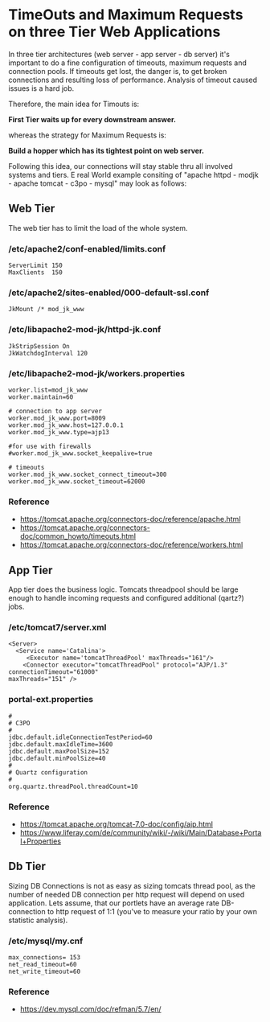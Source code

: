 # TimeOuts and Maximum Requests on three Tier Web Applications

In three tier architectures (web server - app server - db server) it's important to do a fine configuration of timeouts, maximum requests and connection pools. If timeouts get lost, the danger is, to get broken connections and resulting loss of performance. Analysis of timeout caused issues is a hard job.

Therefore, the main idea for Timouts is:

**First Tier waits up for every downstream answer.**

whereas the strategy for Maximum Requests is:

**Build a hopper which has its tightest point on web server.**

Following this idea, our connections will stay stable thru all involved systems and tiers.
E real World example consiting of "apache httpd - modjk - apache tomcat - c3po - mysql" may look as follows:

## Web Tier
The web tier has to limit the load of the whole system.

### /etc/apache2/conf-enabled/limits.conf
```
ServerLimit 150
MaxClients  150
```

### /etc/apache2/sites-enabled/000-default-ssl.conf
```
JkMount /* mod_jk_www
```

### /etc/libapache2-mod-jk/httpd-jk.conf 

```
JkStripSession On
JkWatchdogInterval 120
```
  

### /etc/libapache2-mod-jk/workers.properties

```
worker.list=mod_jk_www
worker.maintain=60

# connection to app server
worker.mod_jk_www.port=8009
worker.mod_jk_www.host=127.0.0.1
worker.mod_jk_www.type=ajp13

#for use with firewalls
#worker.mod_jk_www.socket_keepalive=true

# timeouts
worker.mod_jk_www.socket_connect_timeout=300
worker.mod_jk_www.socket_timeout=62000

```

### Reference
* https://tomcat.apache.org/connectors-doc/reference/apache.html
* https://tomcat.apache.org/connectors-doc/common_howto/timeouts.html
* https://tomcat.apache.org/connectors-doc/reference/workers.html

## App Tier
App tier does the business logic. Tomcats threadpool should be large enough to handle incoming requests and configured additional (qartz?) jobs.   

### /etc/tomcat7/server.xml

```
<Server>
  <Service name='Catalina'>
     <Executor name='tomcatThreadPool' maxThreads="161"/>
    <Connector executor="tomcatThreadPool" protocol="AJP/1.3" connectionTimeout="61000"
maxThreads="151" />
```

### portal-ext.properties

```
#
# C3PO
#
jdbc.default.idleConnectionTestPeriod=60
jdbc.default.maxIdleTime=3600
jdbc.default.maxPoolSize=152
jdbc.default.minPoolSize=40
#
# Quartz configuration
#
org.quartz.threadPool.threadCount=10

```

### Reference
* https://tomcat.apache.org/tomcat-7.0-doc/config/ajp.html
* https://www.liferay.com/de/community/wiki/-/wiki/Main/Database+Portal+Properties

## Db Tier
Sizing DB Connections is not as easy as sizing tomcats thread pool, as the number of needed DB connection per http request will depend on used application. Lets assume, that our portlets have an average rate DB-connection to http request of 1:1 (you've to measure your ratio by your own statistic analysis). 
  
### /etc/mysql/my.cnf

```
max_connections= 153
net_read_timeout=60
net_write_timeout=60
```

### Reference
* https://dev.mysql.com/doc/refman/5.7/en/





